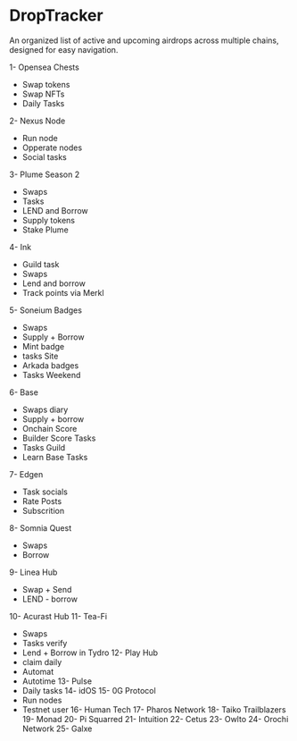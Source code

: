 # DropTracker
An organized list of active and upcoming airdrops across multiple chains, designed for easy navigation.

1- Opensea Chests
 - Swap tokens
 - Swap NFTs
 - Daily Tasks 
 
2- Nexus Node
- Run node
- Opperate nodes
- Social tasks

3- Plume Season 2
- Swaps
- Tasks
- LEND and Borrow
- Supply tokens
- Stake Plume

4- Ink 
- Guild task
- Swaps
- Lend and borrow
- Track points via Merkl

5- Soneium Badges
- Swaps 
- Supply + Borrow
- Mint badge
- tasks Site 
- Arkada badges
- Tasks Weekend

6- Base 
- Swaps diary
- Supply + borrow
- Onchain Score
- Builder Score Tasks
- Tasks Guild
- Learn Base Tasks

7- Edgen 
- Task socials
- Rate Posts
- Subscrition 

8- Somnia Quest
- Swaps
- Borrow 

9- Linea Hub
- Swap + Send
- LEND - borrow


10- Acurast Hub
11- Tea-Fi
- Swaps 
- Tasks verify
- Lend + Borrow in Tydro
12- Play Hub
- claim daily
- Automat 
- Autotime
13- Pulse 
- Daily tasks
14- idOS
15- 0G Protocol
- Run nodes
- Testnet user
16- Human Tech
17- Pharos Network
18- Taiko Trailblazers
19- Monad
20- Pi Squarred
21- Intuition
22- Cetus
23- Owlto
24- Orochi Network
25- Galxe
